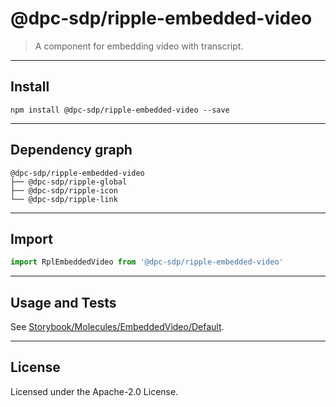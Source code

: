 <!-- GENERATED_DOCS -->
# @dpc-sdp/ripple-embedded-video

> A component for embedding video with transcript.

--------------------------------------------------------------------------------

## Install

```shell
npm install @dpc-sdp/ripple-embedded-video --save
```

--------------------------------------------------------------------------------

## Dependency graph

```shell
@dpc-sdp/ripple-embedded-video
├── @dpc-sdp/ripple-global
├── @dpc-sdp/ripple-icon
└── @dpc-sdp/ripple-link
```

--------------------------------------------------------------------------------

## Import

```js
import RplEmbeddedVideo from '@dpc-sdp/ripple-embedded-video'
```

--------------------------------------------------------------------------------

## Usage and Tests

See [Storybook/Molecules/EmbeddedVideo/Default](https://ripple.sdp.vic.gov.au/?path=/story/molecules-embeddedvideo--default).

--------------------------------------------------------------------------------

## License

Licensed under the Apache-2.0 License.
<!-- /GENERATED_DOCS -->
